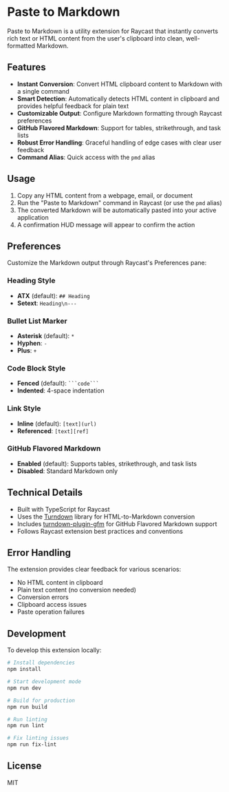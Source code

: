 # Paste to Markdown

Paste to Markdown is a utility extension for Raycast that instantly converts rich text or HTML content from the user's clipboard into clean, well-formatted Markdown.

## Features

- **Instant Conversion**: Convert HTML clipboard content to Markdown with a single command
- **Smart Detection**: Automatically detects HTML content in clipboard and provides helpful feedback for plain text
- **Customizable Output**: Configure Markdown formatting through Raycast preferences
- **GitHub Flavored Markdown**: Support for tables, strikethrough, and task lists
- **Robust Error Handling**: Graceful handling of edge cases with clear user feedback
- **Command Alias**: Quick access with the `pmd` alias

## Usage

1. Copy any HTML content from a webpage, email, or document
2. Run the "Paste to Markdown" command in Raycast (or use the `pmd` alias)
3. The converted Markdown will be automatically pasted into your active application
4. A confirmation HUD message will appear to confirm the action

## Preferences

Customize the Markdown output through Raycast's Preferences pane:

### Heading Style

- **ATX** (default): `## Heading`
- **Setext**: `Heading\n---`

### Bullet List Marker

- **Asterisk** (default): `*`
- **Hyphen**: `-`
- **Plus**: `+`

### Code Block Style

- **Fenced** (default): ` ```code``` `
- **Indented**: 4-space indentation

### Link Style

- **Inline** (default): `[text](url)`
- **Referenced**: `[text][ref]`

### GitHub Flavored Markdown

- **Enabled** (default): Supports tables, strikethrough, and task lists
- **Disabled**: Standard Markdown only

## Technical Details

- Built with TypeScript for Raycast
- Uses the [Turndown](https://github.com/mixmark-io/turndown) library for HTML-to-Markdown conversion
- Includes [turndown-plugin-gfm](https://github.com/mixmark-io/turndown-plugin-gfm) for GitHub Flavored Markdown support
- Follows Raycast extension best practices and conventions

## Error Handling

The extension provides clear feedback for various scenarios:

- No HTML content in clipboard
- Plain text content (no conversion needed)
- Conversion errors
- Clipboard access issues
- Paste operation failures

## Development

To develop this extension locally:

```bash
# Install dependencies
npm install

# Start development mode
npm run dev

# Build for production
npm run build

# Run linting
npm run lint

# Fix linting issues
npm run fix-lint
```

## License

MIT
